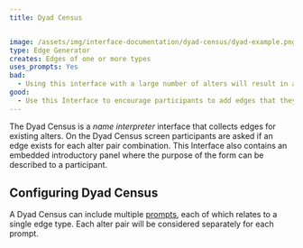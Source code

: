 ```yaml
---
title: Dyad Census


image: /assets/img/interface-documentation/dyad-census/dyad-example.png
type: Edge Generator
creates: Edges of one or more types
uses_prompts: Yes
bad:
  - Using this interface with a large number of alters will result in a large number of screens (exponential increasing as the number of alters increases).
good:
  - Use this Interface to encourage participants to add edges that they might not have considered.
---
```


The Dyad Census is a _name interpreter_ interface that collects edges for existing alters. On the Dyad Census screen participants are asked if an edge exists for each alter pair combination. This Interface also contains an embedded introductory panel where the purpose of the form can be described to a participant. 

## Configuring Dyad Census

A Dyad Census can include multiple [prompts](../key-concepts/prompts.md), each of which relates to a single edge type. Each alter pair will be considered separately for each prompt.
